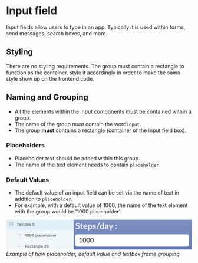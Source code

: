 # Input field
Input fields allow users to type in an app. Typically it is used within forms, send messages, search boxes, and more.

## Styling
There are no styling requirements. The group must contain a rectangle to function as the container, style it accordingly in order to make the same style show up on the frontend code.  

## Naming and Grouping
* All the elements within the input components must be contained within a group.
* The name of the group must contain the word`input`.
* The group **must** contains a rectangle (container of the input field box).

### Placeholders
* Placeholder text should be added within this group.
* The name of the text element needs to contain `placeholder`.

### Default Values
*  The default value of an input field can be set via the name of text in addition to `placeholder`.
* For example, with a default value of 1000, the name of the text element with the group would be '1000 placeholder'.

![Example screenshot of textbox layers and group](https://github.com/ImagineThisNHS/ImagineThisNHS.github.io/blob/master/guidelines/assets/textbox/textbox%20fig.png?raw=true)
_Example of how placeholder, default value and textbox frame grouping_
